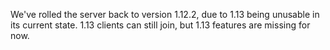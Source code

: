 We've rolled the server back to version 1.12.2, due to 1.13 being unusable in its current state. 1.13 clients can still join, but 1.13 features are missing for now.
